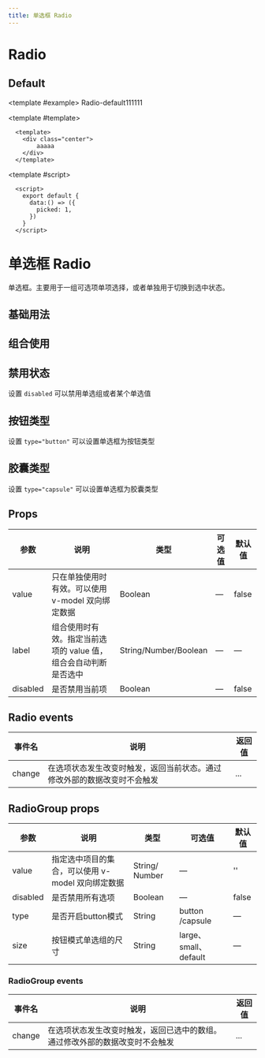 ```yaml
---
title: 单选框 Radio
---
```


# Radio

<card>

## Default

<template #example>
  Radio-default111111
</template>

<template #template>

  ```html{3,4,5}
    <template>
      <div class="center">
          aaaaa
      </div>
    </template>
  ```

</template>

<template #script>

  ```html{4}
    <script>
      export default {
        data:() => ({
          picked: 1,
        })
      }
    </script>
  ```

</template>

</card>

# 单选框 Radio

单选框。主要用于一组可选项单项选择，或者单独用于切换到选中状态。

## 基础用法

<preview path="./demo/Radio/Basic.vue"></preview>

## 组合使用

<preview path="./demo/Radio/Group.vue"></preview>

## 禁用状态

设置 `disabled` 可以禁用单选组或者某个单选值

<preview path="./demo/Radio/Disabled.vue"></preview>

## 按钮类型

设置 `type="button"` 可以设置单选框为按钮类型

<preview path="./demo/Radio/ButtonType.vue"></preview>

## 胶囊类型

设置 `type="capsule"` 可以设置单选框为胶囊类型

<preview path="./demo/Radio/CapsuleType.vue"></preview>

## Props

| 参数     | 说明                                                            | 类型                  | 可选值 | 默认值 |
| -------- | --------------------------------------------------------------- | --------------------- | ------ | ------ |
| value    | 只在单独使用时有效。可以使用 v-model 双向绑定数据               | Boolean               | —      | false  |
| label    | 组合使用时有效。指定当前选项的 value 值，组合会自动判断是否选中 | String/Number/Boolean | —      | —      |
| disabled | 是否禁用当前项                                                  | Boolean               | —      | false  |

## Radio events

| 事件名 | 说明                                                                     | 返回值 |
| ------ | ------------------------------------------------------------------------ | ------ |
| change | 在选项状态发生改变时触发，返回当前状态。通过修改外部的数据改变时不会触发 | ...    |

## RadioGroup props

| 参数     | 说明                                              | 类型           | 可选值                | 默认值 |
| -------- | ------------------------------------------------- | -------------- | --------------------- | ------ |
| value    | 指定选中项目的集合，可以使用 v-model 双向绑定数据 | String/ Number | —                     | ''     |
| disabled | 是否禁用所有选项                                  | Boolean        | —                     | false  |
| type     | 是否开启button模式                                | String         | button /capsule       | —      |
| size     | 按钮模式单选组的尺寸                              | String         | large、small、default | —      |

### RadioGroup events

| 事件名 | 说明                                                                         | 返回值 |
| ------ | ---------------------------------------------------------------------------- | ------ |
| change | 在选项状态发生改变时触发，返回已选中的数组。通过修改外部的数据改变时不会触发 | ...    |
